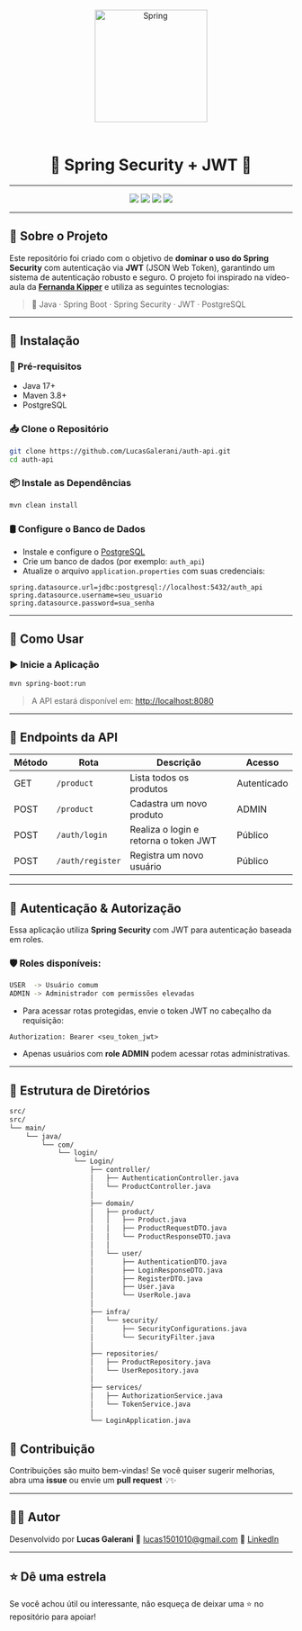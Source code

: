 <div align="center">

<img src="https://cdn.jsdelivr.net/gh/devicons/devicon@latest/icons/spring/spring-original.svg" alt="Spring" title="Java" width="200px" style="margin: 20px" />

# 🌱 Spring Security + JWT 🔐  
</div>

---

<p align="center">
  <img src="https://img.shields.io/badge/java-%23ED8B00.svg?style=for-the-badge&logo=openjdk&logoColor=white" />
  <img src="https://img.shields.io/badge/spring-%236DB33F.svg?style=for-the-badge&logo=spring&logoColor=white" />
  <img src="https://img.shields.io/badge/postgres-%23316192.svg?style=for-the-badge&logo=postgresql&logoColor=white" />
  <img src="https://img.shields.io/badge/JWT-black?style=for-the-badge&logo=JSON%20web%20tokens" />
</p>

---

## 📌 Sobre o Projeto

Este repositório foi criado com o objetivo de **dominar o uso do Spring Security** com autenticação via **JWT** (JSON Web Token), garantindo um sistema de autenticação robusto e seguro. O projeto foi inspirado na vídeo-aula da [**Fernanda Kipper**](https://github.com/Fernanda-Kipper/auth-api/blob/master/README.md) e utiliza as seguintes tecnologias:

> 🧩 Java · Spring Boot · Spring Security · JWT · PostgreSQL

---

## 🚀 Instalação

### 🔧 Pré-requisitos
- Java 17+
- Maven 3.8+
- PostgreSQL

### 📥 Clone o Repositório
```bash
git clone https://github.com/LucasGalerani/auth-api.git
cd auth-api
````

### 📦 Instale as Dependências

```bash
mvn clean install
```

### 🛢️ Configure o Banco de Dados

* Instale e configure o [PostgreSQL](https://www.postgresql.org/)
* Crie um banco de dados (por exemplo: `auth_api`)
* Atualize o arquivo `application.properties` com suas credenciais:

```properties
spring.datasource.url=jdbc:postgresql://localhost:5432/auth_api
spring.datasource.username=seu_usuario
spring.datasource.password=sua_senha
```

---

## 🧪 Como Usar

### ▶️ Inicie a Aplicação

```bash
mvn spring-boot:run
```

> A API estará disponível em: [http://localhost:8080](http://localhost:8080)

---

## 📡 Endpoints da API

| Método | Rota             | Descrição                             | Acesso      |
| ------ | ---------------- | ------------------------------------- | ----------- |
| GET    | `/product`       | Lista todos os produtos               | Autenticado |
| POST   | `/product`       | Cadastra um novo produto              | ADMIN       |
| POST   | `/auth/login`    | Realiza o login e retorna o token JWT | Público     |
| POST   | `/auth/register` | Registra um novo usuário              | Público     |

---

## 🔐 Autenticação & Autorização

Essa aplicação utiliza **Spring Security** com JWT para autenticação baseada em roles.

### 🛡️ Roles disponíveis:

```bash
USER  -> Usuário comum
ADMIN -> Administrador com permissões elevadas
```

* Para acessar rotas protegidas, envie o token JWT no cabeçalho da requisição:

```
Authorization: Bearer <seu_token_jwt>
```

* Apenas usuários com **role ADMIN** podem acessar rotas administrativas.

---

## 📂 Estrutura de Diretórios

```bash
src/
src/
└── main/
    └── java/
        └── com/
            └── login/
                └── Login/
                    ├── controller/
                    │   ├── AuthenticationController.java
                    │   └── ProductController.java
                    │
                    ├── domain/
                    │   ├── product/
                    │   │   ├── Product.java
                    │   │   ├── ProductRequestDTO.java
                    │   │   └── ProductResponseDTO.java
                    │   │
                    │   └── user/
                    │       ├── AuthenticationDTO.java
                    │       ├── LoginResponseDTO.java
                    │       ├── RegisterDTO.java
                    │       ├── User.java
                    │       └── UserRole.java
                    │
                    ├── infra/
                    │   └── security/
                    │       ├── SecurityConfigurations.java
                    │       └── SecurityFilter.java
                    │
                    ├── repositories/
                    │   ├── ProductRepository.java
                    │   └── UserRepository.java
                    │
                    ├── services/
                    │   ├── AuthorizationService.java
                    │   └── TokenService.java
                    │
                    └── LoginApplication.java
```

## 🤝 Contribuição

Contribuições são muito bem-vindas! Se você quiser sugerir melhorias, abra uma **issue** ou envie um **pull request** 💡✨

---

## 🧑‍💻 Autor

Desenvolvido por **Lucas Galerani**
📧 [lucas1501010@gmail.com](mailto:lucas1501010@gmail.com)
🔗 [LinkedIn](https://www.linkedin.com/in/LucasGalerani)

---

## ⭐ Dê uma estrela

Se você achou útil ou interessante, não esqueça de deixar uma ⭐ no repositório para apoiar!
